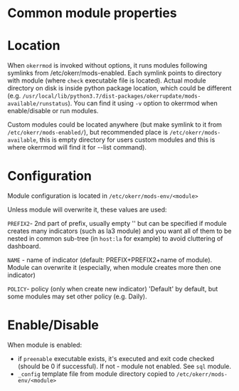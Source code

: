 # Common module properties

# Location
When `okerrmod` is invoked without options, it runs modules following symlinks from /etc/okerr/mods-enabled. Each symlink points to directory with module (where `check` executable file is located). Actual module directory on disk is inside python package location, which could be different (e.g. `/usr/local/lib/python3.7/dist-packages/okerrupdate/mods-available/runstatus`). You can find it using `-v` option to okerrmod when enable/disable or run  modules.

Custom modules could be located anywhere (but make symlink to it from `/etc/okerr/mods-enabled/`), but recommended place is `/etc/okerr/mods-available`, this is empty directory for users custom modules and this is where okerrmod will find it for --list command).

# Configuration
Module configuration is located in `/etc/okerr/mods-env/<module>` 

Unless module will overwrite it, these values are used:

`PREFIX2`- 2nd part of prefix, usually empty '' but can be specified if module creates many indicators (such as la3 module) and you want all of them to be nested in common sub-tree (in `host:la` for example) to avoid cluttering of dashboard.

`NAME` - name of indicator (default: PREFIX+PREFIX2+name of module). Module can overwrite it (especially, when module creates more then one indicator)

`POLICY`- policy (only when create new indicator) 'Default' by default, but some modules may set other policy (e.g. Daily).

# Enable/Disable
When module is enabled:
- if `preenable` executable exists, it's executed and exit code checked (should be 0 if successful). If not - module not enabled. See `sql` module.
- `_config` template file from module directory copied to `/etc/okerr/mods-env/<module>`

